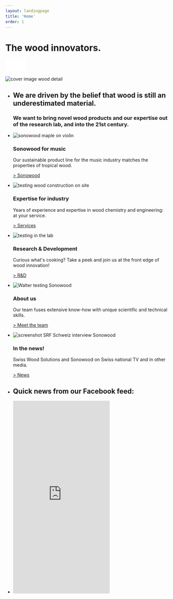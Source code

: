 ```yaml
---
layout: landingpage
title: 'Home'
order: 1
---
```


<div class="full-width-kenburns">
<div class="wrap-bg-image">

# The wood innovators.

![arrow down](/assets/images/arrow-d-white.svg)

</div>
<img src="/assets/images/home_cover.jpg"
  srcset="/assets/images/home_cover_2x.jpg" alt="cover image wood detail">
</div>


<div class="full-width-grey">
<div class="wrap">

- ## We are driven by the belief that wood is still an underestimated material.

  ### We want to bring novel wood products and our expertise out of the research lab, and into the 21st century.

- <img src="/assets/images/home_materials.jpg"
    srcset="/assets/images/home_materials_2x.jpg" alt="sonowood maple on violin">

  ### Sonowood for music

  Our sustainable product line for the music industry matches the properties of tropical wood.

  <a class="btn" href="/Sonowood"> > Sonowood</a>

- <img src="/assets/images/home_services.jpg"
    srcset="/assets/images/home_services_2x.jpg" alt="testing wood construction on site">

  ### Expertise for industry
  Years of experience and expertise in wood chemistry and engineering: at your service.

  <a class="btn" href="/Services"> > Services</a>

- <img src="/assets/images/home_RD.jpg"
      srcset="/assets/images/home_RD_2x.jpg" alt="testing in the lab">

  ### Research & Development

    Curious what's cooking? Take a peek and join us at the front edge of wood innovation!

    <a class="btn" href="/RDProjects"> > R&D </a>

- <img src="/assets/images/home_about.jpg"
    srcset="/assets/images/home_about_2x.jpg" alt="Walter testing Sonowood">

  ### About us

  Our team fuses extensive know-how with unique scientific and technical skills.

  <a class="btn" href="/About"> > Meet the team</a>

- <img src="/assets/images/home_news.jpg"
    srcset="/assets/images/home_news_2x.jpg" alt="screenshot SRF Schweiz interview Sonowood">

  ### In the news!

  Swiss Wood Solutions and Sonowood on Swiss national TV and in other media.

    <a class="btn" href="/News"> > News</a>

</div>
</div>

<div class="full-width-red">
<div class="wrap -cols2">

  - ## Quick news from our Facebook feed:

  - <iframe src="https://www.facebook.com/plugins/page.php?href=https%3A%2F%2Fwww.facebook.com%2FSwiss-Wood-Solutions-1539292799446076%2F&tabs=timeline%2C%20events&height=600&small_header=true&adapt_container_width=true&hide_cover=false&show_facepile=false&appId" height="600" style="border:1px #fef4f2;overflow:hidden" scrolling="no" frameborder="0" allowTransparency="true" allow="encrypted-media"></iframe>

  </div>
  </div>
